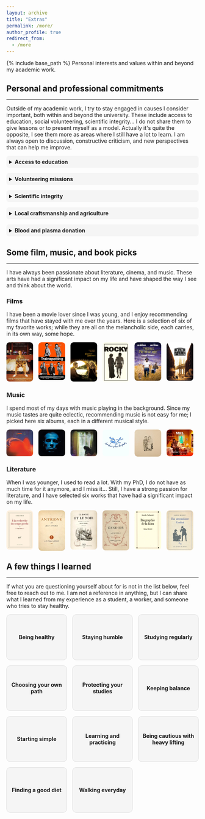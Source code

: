 ```yaml
---
layout: archive
title: "Extras"
permalink: /more/
author_profile: true
redirect_from:
  - /more
---
```


{% include base_path %}
Personal interests and values within and beyond my academic work.

## Personal and professional commitments
<hr style="margin-top: -0.1em; margin-bottom: 1em;">

Outside of my academic work, I try to stay engaged in causes I consider important, both within and beyond the university. These include access to education, social volunteering, scientific integrity... I do not share them to give lessons or to present myself as a model. Actually it's quite the opposite, I see them more as areas where I still have a lot to learn. I am always open to discussion, constructive criticism, and new perspectives that can help me improve.
<style>
  details {
    background-color: rgba(0, 0, 0, 0.03); /* léger gris clair */
    border-radius: 6px;
    padding: 0.5em;
  }

  summary {
    cursor: pointer;
    font-weight: bold;
  }

  details[open] {
    background-color: rgba(0, 0, 0, 0.05); /* un peu plus foncé quand ouvert */
  }
</style>
<details>
<summary><strong>Access to education</strong></summary>
I am committed to helping bridge the gap in access to higher education, particularly for students from underrepresented or disadvantaged backgrounds. I have for example supervised several MathC2 workshops, national programs in France aimed at high school students from under-resourced schools and often with a strong focus on encouraging young women to pursue scientific studies.  
I have also participated in multiple outreach events where I presented my work and the broader world of applied mathematics. In my own teaching at the university, I make it a priority to build strong, individualized connections with students, ensure they feel supported, especially those who may lack familiarity with the expectations and codes of academic environments, as I did in the past.   
I am deeply convinced that social class remains the most structural and persistent form of inequality in access to academic and scientific careers.  
Beyond outreach, I aim to develop my own accessible teaching resources; in particular, content designed to demystify mathematics and scientific studies for students who may lack early exposure or institutional support. My long-term goal is to help make our field more welcoming and comprehensible to those who are often kept at its margins. But as I am still a student, this can wait...

</details>

<div style="margin-bottom: 1em;"></div>

<details>
<summary><strong>Volunteering missions</strong></summary>
I have always believed in giving back to society, in return for the many opportunities and support it has offered me. For several years, I regularly organized activities and animations for children in the pediatric ward of the hospital in my hometown. I also gave free tutoring sessions to classmates or younger students who needed academic support, and when I was younger I volunteered at the local community center (MJC) of my hometown. In addition, I have occasionally acted as a foster home for pets in need (I love animals).

</details>

<div style="margin-bottom: 1em;"></div>

<details>
<summary><strong>Scientific integrity</strong></summary>
As a PhD student just beginning my career, one thing I care deeply about is the integrity of the work I contribute to.  
From the very start of my thesis, my advisors have emphasized the importance of rigorous, meaningful, and honest research. I try to uphold that standard by asking myself whether what I'm doing really brings something new.  
I’m well aware that the pressure to publish is real, but I don’t want to fall into the habit of producing papers just to build up a list. I'd rather take my time, collaborate thoughtfully, and produce results I can stand by, even if that means fewer publications in my career.

</details>

<div style="margin-bottom: 1em;"></div>

<details>
<summary><strong>Local craftsmanship and agriculture</strong></summary>
I believe the quality of what we use and enjoy is closely connected to the people who create it. Whenever possible, I choose to support local artisans, small producers, and independent businesses.  
That can mean buying food directly from nearby farms, choosing handmade objects from craftspeople I know, while recommending their work to friends and colleagues.  
It is not about rejecting mass production altogether, but more about helping keep alive the skills, creativity, and human connections that often disappear in industrial processes.

</details>

<div style="margin-bottom: 1em;"></div>

<details>
<summary><strong>Blood and plasma donation</strong></summary>
I am a regular blood and plasma donor. I started donating at 18 and continue to do so whenever possible. I am particularly aware of the importance of donations for people with rare blood types. I encourage anyone who is eligible to donate and help address ongoing shortages. You can easily make an appointment through the <a href="https://dondesang.efs.sante.fr" target="_blank" rel="noopener noreferrer">EFS</a> website.

</details>

## Some film, music, and book picks
<hr style="margin-top: -0.1em; margin-bottom: 1em;">
I have always been passionate about literature, cinema, and music. These arts have had a significant impact on my life and have shaped the way I see and think about the world.

<style>
.film-card {
  position: relative;
  flex: 0 1 calc(16.66% - 1em); 
  min-width: 0; 
  overflow: hidden;
  border-radius: 8px;
}

.film-card img {
  width: 100%;
  display: block;
  border-radius: 8px;
}

.film-overlay {
  position: absolute;
  bottom: 0;
  left: 0;
  right: 0;
  background: rgba(0,0,0,0.75);
  color: white;
  padding: 0.5em;
  opacity: 0;
  transition: opacity 0.3s ease;
  font-size: 0.7em;
}

.film-card:hover .film-overlay {
  opacity: 1;
}
@media (max-width: 768px) {
  .film-card {
    flex: 0 1 calc(32% - 0.5em); 
    min-width: auto;
  }
}
</style>

### Films
I have been a movie lover since I was young, and I enjoy recommending films that have stayed with me over the years. Here is a selection of six of my favorite works; while they are all on the melancholic side, each carries, in its own way, some hope.

<div style="display: flex; flex-wrap: wrap; gap: 1em; margin-top: 1em;">
  <div class="film-card">
    <img src="/images/films/lost.jpg" alt="Lost in Translation - Sofia Coppola (2003)">
    <div class="film-overlay">
      <strong>Lost in Translation (2003)</strong><br> 
      <i>Sofia Coppola</i><br>
     When you are lost.
    </div>
  </div>
    <div class="film-card">
    <img src="/images/films/trainspotting.jpg" alt="Trainspotting">
    <div class="film-overlay">
      <strong>Trainspotting (1999)</strong><br>
       <i>Danny Boyle</i><br>
     When you think you're different.
    </div>
  </div>
      <div class="film-card">
    <img src="/images/films/before.jpg" alt="before">
    <div class="film-overlay">
      <strong>Before Sunset (2005)</strong><br>
       <i>Richard Linklater</i><br>
     When you missed an opportunity.
    </div>
  </div>
    <div class="film-card">
    <img src="/images/films/rocky.jpg" alt="Rocky - John G. Avildsen(1976)">
    <div class="film-overlay">
      <strong>Rocky (1976)</strong><br>
       <i>John G. Avildsen</i><br>
     When you feel you're not enough.
    </div>
  </div>
  <div class="film-card">
    <img src="/images/films/itineraire.jpg" alt="Itinéraire d'un enfant gâté - Claude Lelouch (1988)">
    <div class="film-overlay">
      <strong>Itinéraire d'un enfant gâté (1988)</strong><br>
       <i>Claude Lelouch</i><br>
     When you want to quit.
    </div>
  </div>
  <div class="film-card">
    <img src="/images/films/once.jpg" alt="Once Upon a Time in America - Sergio Leone (1984)">
    <div class="film-overlay">
      <strong>Once Upon a Time in America (1984)</strong><br>
      <i>Sergio Leone</i><br>
      When the time flew away.
    </div>
  </div>
</div>

### Music
I spend most of my days with music playing in the background. Since my music tastes are quite eclectic, recommending music is not easy for me; I picked here six albums, each in a different musical style.

<div style="display: flex; flex-wrap: wrap; gap: 1em; margin-top: 1em;">
  <div class="film-card">
    <img src="/images/music/heaven_or_las_vegas.jpg" alt="Heaven or Las Vegas - Cocteau Twins (1990)">
    <div class="film-overlay">
      <strong>Heaven or Las Vegas (1990)</strong><br>
      <i>Cocteau Twins</i><br>
      Dream pop & Ethereal wave
    </div>
  </div>
  <div class="film-card">
    <img src="/images/music/supreme.jpg" alt="Suprême NTM - NTM (1998)">
    <div class="film-overlay">
      <strong>Suprême NTM (1998)</strong><br>
      <i>NTM</i><br>
      Rap & Hip-hop
    </div>
  </div>
    <div class="film-card">
    <img src="/images/music/lost_in_the_dream.jpg" alt="Lost in the Dream - The War on Drugs (2014)">
    <div class="film-overlay">
      <strong>Lost in the Dream (2014)</strong><br>
      <i>The War on Drugs</i><br>
      Indie & Psychedelic rock
    </div>
  </div>
    <div class="film-card">
    <img src="/images/music/chansons_pour_les_pieds.jpg" alt="Chansons pour les pieds">
    <div class="film-overlay">
      <strong>Chansons pour les pieds (2002)</strong><br>
      <i>Jean-Jacques Goldman</i><br>
      Pop & Ballad
    </div>
  </div>
  <div class="film-card">
    <img src="/images/music/the_crane_wife.jpg" alt="The Crane Wife - The Decemberists (2004)">
    <div class="film-overlay">
      <strong>The Crane Wife (2004)</strong><br>
      <i>The Decemberists</i><br>
      Folk & Americana
    </div>
  </div>
    <div class="film-card">
    <img src="/images/music/hurry_up.jpg" alt="Hurry Up, We're Dreaming">
    <div class="film-overlay">
      <strong>Hurry Up, We're Dreaming (2011)</strong><br>
      <i>M83</i><br>
      Electronic & New wave
    </div>
  </div>
</div>

### Literature
When I was younger, I used to read a lot. With my PhD, I do not have as much time for it anymore, and I miss it... Still, I have a strong passion for literature, and I have selected six works that have had a significant impact on my life.

<div style="display: flex; flex-wrap: wrap; gap: 1em; margin-top: 1em;">
  <div class="film-card">
    <img src="/images/books/temps.jpg" alt="Proust">
    <div class="film-overlay">
      <strong>À la recherche du temps perdu (1913-1927)</strong><br>
      <i>Marcel Proust</i><br>
      Marcel remembers.
    </div>
  </div>
  <div class="film-card">
    <img src="/images/books/antigone.jpg" alt="Anouilh">
    <div class="film-overlay">
      <strong>Antigone (1944)</strong><br>
      <i>Jean Anouilh</i><br>
      Antigone buries her brother.
    </div>
  </div>
  <div class="film-card">
    <img src="/images/books/rouge.jpg" alt="Stendhal">
    <div class="film-overlay">
      <strong>Le Rouge et le Noir (1831)</strong><br>
      <i>Stendhal</i><br>
      Julien wants to be the best.
    </div>
  </div>
    <div class="film-card">
    <img src="/images/books/candide.jpg" alt="Voltaire">
    <div class="film-overlay">
      <strong>Candide ou l'Optimisme (1759)</strong><br>
      <i>Voltaire</i><br>
      Candide cultivates his garden.
    </div>
  </div>
   <div class="film-card">
    <img src="/images/books/biographie.jpg" alt="Nothomb">
    <div class="film-overlay">
      <strong>Biographie de la faim (2004)</strong><br>
      <i>Amélie Nothomb</i><br>
      Amélie travels.
    </div>
  </div>
  <div class="film-card">
    <img src="/images/books/godot.jpg" alt="Beckett">
    <div class="film-overlay">
      <strong>En attendant Godot (1952)</strong><br>
      <i>Samuel Beckett</i><br>
      Vladimir and Estragon wait for Godot.
    </div>
  </div>
</div>

## A few things I learned
<hr style="margin-top: -0.1em; margin-bottom: 1em;">

If what you are questioning yourself about for is not in the list below, feel free to reach out to me. I am not a reference in anything, but I can share what I learned from my experience as a student, a worker, and someone who tries to stay healthy.
<style>

.advice-grid {
  display: grid;
  grid-template-columns: repeat(4, 1fr); /* 4 colonnes par défaut */
  gap: 1em;
}

.advice-card{
  position: relative;
  border: 1px solid #ddd;
  border-radius: 10px;
  background: rgba(0,0,0,0.03);
  overflow: hidden;
  aspect-ratio: 4 / 3; 
  outline: none;
}

.advice-title{
  position: absolute;
  inset: 0;
  display: flex;
  align-items: center;
  justify-content: center;
  padding: 0 10px;
  text-align: center;
  font-weight: 700;
  /* color: #222; */
}

.advice-overlay{
  position: absolute;
  inset: 0;
  background: rgba(0,0,0,0.82);
  color: #fff;
  padding: 12px;
  opacity: 0;
  transition: opacity .25s ease;
  display: flex;
  align-items: center;
  justify-content: center;
  text-align: left;
  font-size: 0.6rem;
  line-height: 1.2;
}

.advice-card:hover .advice-overlay,
.advice-card:focus .advice-overlay,
.advice-card:focus-within .advice-overlay{
  opacity: 1;
}

.advice-card:hover{
  box-shadow: 0 6px 18px rgba(0,0,0,0.12);
  transform: translateY(-1px);
  transition: box-shadow .2s ease, transform .2s ease;
}

/* Tablettes : 3 cartes par ligne */
@media (max-width: 1024px) {
  .advice-grid {
    grid-template-columns: repeat(3, 1fr);
  }
}

/* Mobiles : 2 cartes par ligne */
@media (max-width: 768px) {
  .advice-grid {
    grid-template-columns: repeat(2, 1fr);
  }
}
</style>

<div class="advice-grid">

  <div class="advice-card" tabindex="0">
    <div class="advice-title">Being healthy</div>
    <div class="advice-overlay">
      <div>
        Having a healthy body is one of the greatest gifts we can receive in life. It is easy to forget it when everything seems fine, but good health is something to be valued and enjoyed every day.
      </div>
    </div>
  </div>


  <div class="advice-card" tabindex="0">
    <div class="advice-title">Staying humble</div>
    <div class="advice-overlay">
      <div>
        At university and in research, it is easy to feel pressure to prove yourself. I learned that staying humble helps you progress more steadily. There will always be people who know more than you, and that is normal. Asking questions and accepting mistakes is not a weakness, it is how you grow.
      </div>
    </div>
  </div>


  <div class="advice-card" tabindex="0">
    <div class="advice-title">Studying regularly</div>
    <div class="advice-overlay">
      <div>
        I believe that regular work is much more effective than last-minute efforts. Even small but consistent study sessions add up over time. It also reduces stress before exams and helps you build long-term understanding instead of short-term memorization. I have to admit that the few times I tried last-minute cramming as a student, the results were never very satisfying...
      </div>
    </div>
  </div>

  <div class="advice-card" tabindex="0">
  <div class="advice-title">Choosing your own path</div>
  <div class="advice-overlay">
    <div>
      Do not feel forced to follow the road your parents, teachers, or society expect from you. The so-called "royal paths" are often not the ones that bring happiness. Try, make mistakes, and start again if needed. The real goal is to find a job that makes you want to wake up in the morning with energy and good mood.  
    </div>
  </div>
</div>

  <div class="advice-card" tabindex="0">
    <div class="advice-title">Protecting your studies</div>
    <div class="advice-overlay">
      <div>
        I know from experience how difficult it can be to study while also working on the side. I had to do it myself, and it often felt exhausting. Sometimes there is no other choice and it is important to acknowledge it. Still, I would encourage anyone in this situation not to lose sight of the long-term goal: the job or career that your studies can open for you. Try to protect your studies as much as possible.
      </div>
    </div>
  </div>


  <div class="advice-card" tabindex="0">
    <div class="advice-title">Keeping balance</div>
    <div class="advice-overlay">
      <div>
        One of my PhD advisors recently reminded me of this: studying hard is important, but so is rest and hobbies. I noticed that when I keep time for sport, reading, or seeing friends, I come back to work with more energy and focus. Academic success is easier to sustain when life feels balanced.
      </div>
    </div>
  </div>

  <div class="advice-card" tabindex="0">
  <div class="advice-title">Starting simple</div>
  <div class="advice-overlay">
    <div>
      When I work on a new idea, whether it is a model, a proof, or a code, I always try to start simple. A small working version is much easier to test, to understand, and to correct; once the basics are solid, I gradually add complexity step by step. I also learned that theory and numerics go hand in hand: writing a short script often shows where the equations are not as clear as I thought, while the blackboard helps explain what the computer output cannot. 
    </div>
  </div>
</div>

<div class="advice-card" tabindex="0">
  <div class="advice-title">Learning and practicing</div>
  <div class="advice-overlay">
    <div>
      In maths especially, nothing replaces knowing your course well. But theory alone is not enough: solving exercises again and again is what makes the concepts stick and gives you the reflexes to apply them. Also, avoid relying too much on exercises with full solutions. The temptation to look at the answer too soon is strong, and you will learn less.
    </div>
  </div>
</div>

  <div class="advice-card" tabindex="0">
    <div class="advice-title">Being cautious with heavy lifting</div>
    <div class="advice-overlay">
      <div>
        Powerlifting and very heavy weight training taught me discipline, but also humility. At one point, I injured my back with a herniated disc because I pushed too far. Strength training can be great, but progress should not come at the cost of health. Good technique, patience, and listening to your body are essential.
      </div>
    </div>
  </div>


<div class="advice-card" tabindex="0">
  <div class="advice-title">Finding a good diet</div>
  <div class="advice-overlay">
    <div>
      I have practiced intermittent fasting, often with one meal per day. It works for me, but it is not a universal solution. I recommend finding an eating pattern that feels sustainable, supports your energy and training, and fits your daily life. If a diet creates anxiety around food, rigid rules, or loss of control, that is a warning sign. Do not hesitate to speak with a qualified professional if needed. 
    </div>
  </div>
</div>


  <div class="advice-card" tabindex="0">
    <div class="advice-title">Walking everyday</div>
    <div class="advice-overlay">
      <div>
        If you cannot or do not want to practice a sport, walking every day already brings real benefits. It helps cardiovascular health, mood, sleep, and mental clarity. It is simple, accessible, and effective, and for many people it is the most sustainable way to stay active.
      </div>
    </div>
  </div>
</div>
